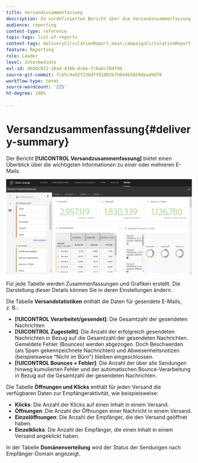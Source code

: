 ```yaml
---
title: Versandzusammenfassung
description: Im vordefinierten Bericht über die Versandzusammenfassung finden Sie Ihre Versandstatistiken, wie etwa die Anzahl der gesendeten Nachrichten, Bounces und Öffnungen.
audience: reporting
content-type: reference
topic-tags: list-of-reports
context-tags: deliveryCirculationReport,main;campaignCirculationReport,main;programCirculationReport,main
feature: Reporting
role: Leader
level: Intermediate
exl-id: d6ddc022-16ad-438b-8c6e-fc6abc704f09
source-git-commit: fcb5c4a92f23bdffd1082b7b044b5859dead9d70
workflow-type: tm+mt
source-wordcount: '225'
ht-degree: 100%

---
```


# Versandzusammenfassung{#delivery-summary}

Der Bericht **[!UICONTROL Versandzusammenfassung]** bietet einen Überblick über die wichtigsten Informationen zu einer oder mehreren E-Mails.

![](assets/campaign_reports_1.png)

Für jede Tabelle werden Zusammenfassungen und Grafiken erstellt. Die Darstellung dieser Details können Sie in deren Einstellungen ändern.

Die Tabelle **Versandstatistiken** enthält die Daten für gesendete E-Mails, z. B.:

* **[!UICONTROL Verarbeitet/gesendet]**: Die Gesamtzahl der gesendeten Nachrichten
* **[!UICONTROL Zugestellt]**: Die Anzahl der erfolgreich gesendeten Nachrichten in Bezug auf die Gesamtzahl der gesendeten Nachrichten. Gemeldete Fehler (Bounces) werden abgezogen. Doch Beschwerden (als Spam gekennzeichnete Nachrichten) und Abwesenheitsnotizen (beispielsweise &quot;Nicht im Büro&quot;) bleiben eingeschlossen.
* **[!UICONTROL Bounces + Fehler]**: Die Anzahl der über alle Sendungen hinweg kumulierten Fehler und der automatischen Bounce-Verarbeitung in Bezug auf die Gesamtzahl der gesendeten Nachrichten.

Die Tabelle **Öffnungen und Klicks** enthält für jeden Versand die verfügbaren Daten zur Empfängeraktivität, wie beispielsweise:

* **Klicks**: Die Anzahl der Klicks auf einen Inhalt in einem Versand.
* **Öffnungen**: Die Anzahl der Öffnungen einer Nachricht in einem Versand.
* **Einzelöffnungen**: Die Anzahl der Empfänger, die den Versand geöffnet haben.
* **Einzelklicks**: Die Anzahl der Empfänger, die einen Inhalt in einem Versand angeklickt haben.

In der Tabelle **Domänenverteilung** wird der Status der Sendungen nach Empfänger-Domain angezeigt.
